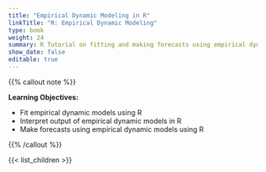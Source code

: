 ```yaml
---
title: "Empirical Dynamic Modeling in R"
linkTitle: "R: Empirical Dynamic Modeling"
type: book
weight: 24
summary: R Tutorial on fitting and making forecasts using empirical dynamic modeling
show_date: false
editable: true
---
```


{{% callout note %}}

**Learning Objectives:**
* Fit empirical dynamic models using R
* Interpret output of empirical dynamic models in R
* Make forecasts using empirical dynamic models using R

{{% /callout %}}

{{< list_children >}}
